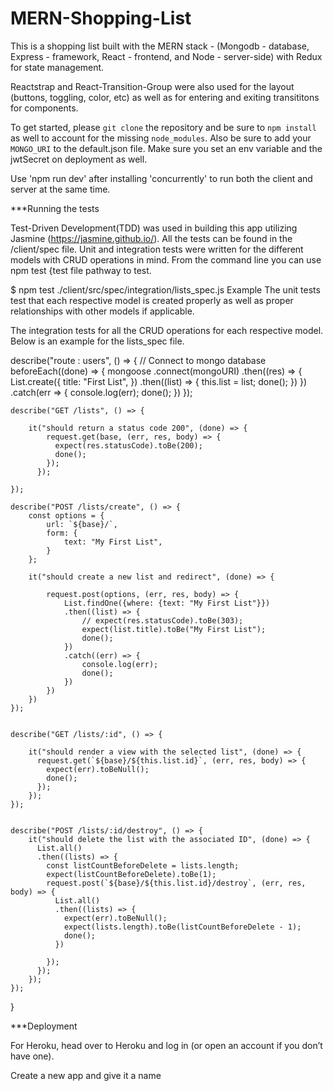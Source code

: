 # MERN-Shopping-List

This is a shopping list built with the MERN stack - (Mongodb - database, Express - framework, React - frontend, and Node - server-side) with Redux for state management.

Reactstrap and React-Transition-Group were also used for the layout (buttons, toggling, color, etc) as well as for entering 
and exiting transititons for components.

To get started, please `git clone` the repository and be sure to `npm install` as well to account for the missing `node_modules`. Also be sure to add your `MONGO_URI` to the default.json file. Make sure you set an env variable and the jwtSecret on deployment as well. 

Use 'npm run dev' after installing 'concurrently' to run both the client and server at the same time. 

***Running the tests

Test-Driven Development(TDD) was used in building this app utilizing Jasmine (https://jasmine.github.io/). All the tests can be found in the /client/spec file. Unit and integration tests were written for the different models with CRUD operations in mind. From the command line you can use npm test {test file pathway to test.

$ npm test ./client/src/spec/integration/lists_spec.js
Example
The unit tests test that each respective model is created properly as well as proper relationships with other models if applicable.

The integration tests for all the CRUD operations for each respective model. Below is an example for the lists_spec file.

describe("route : users", () => {
    // Connect to mongo database
    beforeEach((done) => {
        mongoose
            .connect(mongoURI)
            .then((res) => { 
                List.create({
                    title: "First List",
                })
                .then((list) => {
                    this.list = list;
                    done();
                })
            })
            .catch(err => {
                console.log(err);
                done();
            })
    });

    describe("GET /lists", () => {
  
        it("should return a status code 200", (done) => {
            request.get(base, (err, res, body) => {
              expect(res.statusCode).toBe(200);
              done();
            });
          });
      
    });

    describe("POST /lists/create", () => {
        const options = {
            url: `${base}/`,
            form: {
                text: "My First List",
            }
        };

        it("should create a new list and redirect", (done) => {

            request.post(options, (err, res, body) => {
                List.findOne({where: {text: "My First List"}})
                .then((list) => {
                    // expect(res.statusCode).toBe(303);
                    expect(list.title).toBe("My First List");
                    done();
                })
                .catch((err) => {
                    console.log(err);
                    done();
                })
            })
        })
    });


    describe("GET /lists/:id", () => {

        it("should render a view with the selected list", (done) => {
          request.get(`${base}/${this.list.id}`, (err, res, body) => {
            expect(err).toBeNull();
            done();
          });
        });
    });


    describe("POST /lists/:id/destroy", () => {
        it("should delete the list with the associated ID", (done) => {
          List.all()
          .then((lists) => {
            const listCountBeforeDelete = lists.length;
            expect(listCountBeforeDelete).toBe(1);
            request.post(`${base}/${this.list.id}/destroy`, (err, res, body) => {
              List.all()
              .then((lists) => {
                expect(err).toBeNull();
                expect(lists.length).toBe(listCountBeforeDelete - 1);
                done();
              })
   
            });
          });
        });
    });
}

***Deployment

For Heroku, head over to Heroku and log in (or open an account if you don’t have one).

Create a new app and give it a name




